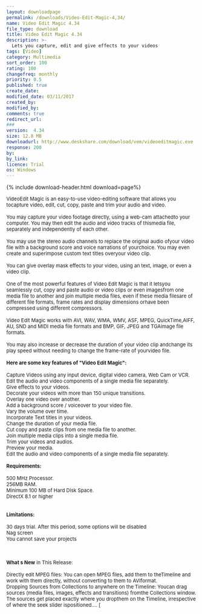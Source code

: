 ```yaml
---
layout: downloadpage
permalink: /downloads/Video-Edit-Magic-4,34/
name: Video Edit Magic 4.34
file_type: download
title: Video Edit Magic 4.34
description: >-
  Lets you capture, edit and give effects to your videos
tags: [Video]
category: Multimedia
sort_order: 100
rating: 100
changefreq: monthly
priority: 0.5
published: true
create_date: 
modified_date: 03/11/2017
created_by: 
modified_by: 
comments: true
redirect_url: 
### 
version:  4.34
size: 12.8 MB
downloadurl: http://www.deskshare.com/download/vem/videoeditmagic.exe
response: 200
by: 
by_link: 
licence: Trial 
os: Windows
---
```


{% include download-header.html download=page%}

<p style="fix-download-text !important">
<p><font size="2"><p>VideoEdit Magic is an easy-to-use video-editing software that allows you tocapture video, edit, cut, copy, paste and trim your audio and video. <br />
<br />
You may capture your video footage directly, using a web-cam attachedto your computer. You may then edit the audio and video tracks of thismedia file, separately and independently of each other. <br />
<br />
You may use the stereo audio channels to replace the original audio ofyour video file with a background score and voice narrations of yourchoice. You may even create and superimpose custom text titles overyour video clip. <br />
<br />
You can give overlay mask effects to your video, using an text, image, or even a video clip.<br />
<br />
One of the most powerful features of Video Edit Magic is that it letsyou seamlessly cut, copy and paste audio or video clips or even imagesfrom one media file to another and join multiple media files, even if these media filesare of different file formats, frame rates and display dimensions orhave been compressed using different compressors. <br />
<br />
Video Edit Magic works with AVI, WAV, WMA, WMV, ASF, MPEG, QuickTime,AIFF, AU, SND and MIDI media file formats and BMP, GIF, JPEG and TGAimage file formats. <br />
<br />
You may also increase or decrease the duration of your video clip andchange its play speed without needing to change the frame-rate of yourvideo file.<br />
<br />
<span><strong>Here are some key features of "Video Edit Magic":</strong></span><br />
<br />
Capture Videos using any input device, digital video camera, Web Cam or VCR. <br />
Edit the audio and video components of a single media file separately. <br />
Give effects to your videos. <br />
Decorate your videos with more than 150 unique transitions. <br />
Overlay one video over another. <br />
Add a background score / voiceover to your video file. <br />
Vary the volume over time. <br />
Incorporate Text titles in your videos. <br />
Change the duration of your media file. <br />
Cut copy and paste clips from one media file to another. <br />
Join multiple media clips into a single media file. <br />
Trim your videos and audios. <br />
Preview your media. <br />
Edit the audio and video components of a single media file separately.<br />
<br />
<span><strong>Requirements:</strong></span><br />
<br />
500 MHz Processor. <br />
256MB RAM. <br />
Minimum 100 MB of Hard Disk Space. <br />
DirectX 8.1 or higher<br />
<br />
<br />
<span><strong>Limitations:</strong></span><br />
<br />
30 days trial. After this period, some options will be disabled<br />
Nag screen<br />
You cannot save your projects</p>
<div class="celltext_big"><br />
<br />
<strong>What s New</strong> in This Release:<br />
<br />
Directly edit MPEG files: You can open MPEG files, add them to theTimeline and work with them directly, without converting to them to AVIformat. <br />
Dropping Sources from Collections to anywhere on the Timeline: Youcan drag sources (media files, images, effects and transitions) fromthe Collections window. The sources get placed exactly where you dropthem on the Timeline, irrespective of where the seek slider ispositioned.... [</div></p></p>
